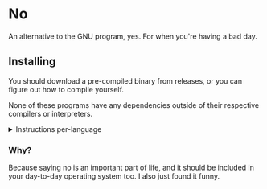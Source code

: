 # No

An alternative to the GNU program, yes. For when you're having a bad day.

## Installing

You should download a pre-compiled binary from releases, or you can figure out how to compile yourself.

None of these programs have any dependencies outside of their respective compilers or interpreters.

<details>
<summary>Instructions per-language</summary>
### C
```sh
gcc -o no src/no.c
sudo mv no /usr/local/bin/no
```

### C++
```sh
g++ -o no src/no.cpp
sudo mv no /usr/local/bin/no
```

### C#
```sh
# Install dotnet-sdk-8.0
# apt install dotnet-sdk-8.0
# pacman -S dotnet-sdk
# dnf install dotnet
cd src
dotnet build
mv bin/Debug/net8.0/src /usr/local/bin/no
```

### Dart
```sh
# There's multiple ways to get dart - see https://dart.dev/get-dart
# I used docker here.
docker run -it --rm -v ./src/:/root/ dart dart compile exe no.dart
mv src/no.exe /usr/local/bin/no
```

### Go
```sh
# Install Go
# https://www.digitalocean.com/community/tutorials/how-to-install-go-on-ubuntu-20-04
# pacman -S go
# dnf install go
go build src/no.go
sudo mv no /usr/local/bin/no
```

### Java
```sh
# Install Java (written on Java 17, but it should run on any java in theory)
java src/no.java
```

### JavaScript
```sh
node src/no.js
```

### Kotlin
```sh
# Download Kotlin's native compiler
wget -O kotlin-1.9.23.tar.gz https://github.com/JetBrains/kotlin/releases/download/v1.9.23/kotlin-native-linux-x86_64-1.9.23.tar.gz
tar xzvf kotlin-1.9.23.tar.gz
kotlin-native-linux-x86_64-1.9.23/bin/kotlinc-native src/no.kt
mv no.kexe /usr/local/bin/no
```

### lisp
I have no idea. This no is untested.

### lua
```sh
# After installing lua
lua src/no.lua
```

### PHP
```sh
# After installing PHP
cd src
php -S localhost:8080
# Open your browser to localhost:8080
```

### PowerShell
```sh
# Install powershell: https://learn.microsoft.com/en-us/powershell/scripting/install/installing-powershell-on-linux?view=powershell-7.4
pwsh src/no.ps1
```

### Python
```sh
python3 src/no.py
```

### Ruby
```sh
ruby src/no.rb
```

### Rust
```sh
rustc src/no.rs
sudo mv no /usr/local/bin/no
```

### Shell/Bash
```sh
sudo mv src/no.sh /usr/bin/local/no
```

### TypeScript
```sh
npm i -g typescript
tsc src/no.ts
# node no.js
```
</details>

### Why?
Because saying no is an important part of life, and it should be included in your day-to-day operating system too.
I also just found it funny.

